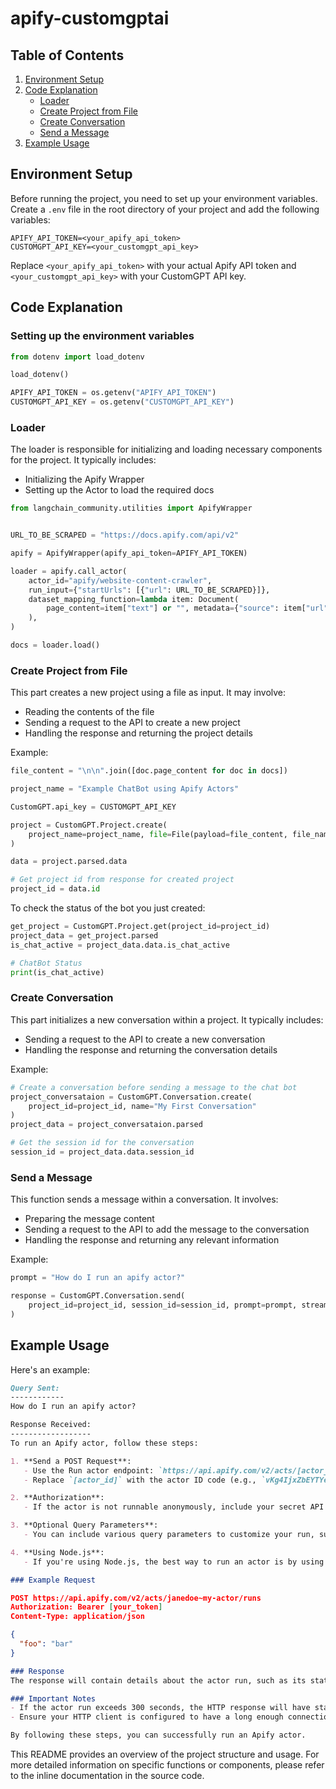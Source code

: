 # apify-customgptai

## Table of Contents
1. [Environment Setup](#environment-setup)
2. [Code Explanation](#code-explanation)
   - [Loader](#loader)
   - [Create Project from File](#create-project-from-file)
   - [Create Conversation](#create-conversation)
   - [Send a Message](#send-a-message)
3. [Example Usage](#example-usage)

## Environment Setup

Before running the project, you need to set up your environment variables. Create a `.env` file in the root directory of your project and add the following variables:

```
APIFY_API_TOKEN=<your_apify_api_token>
CUSTOMGPT_API_KEY=<your_customgpt_api_key>
```

Replace `<your_apify_api_token>` with your actual Apify API token and `<your_customgpt_api_key>` with your CustomGPT API key.

## Code Explanation

### Setting up the environment variables

```python
from dotenv import load_dotenv

load_dotenv()

APIFY_API_TOKEN = os.getenv("APIFY_API_TOKEN")
CUSTOMGPT_API_KEY = os.getenv("CUSTOMGPT_API_KEY")
```

### Loader

The loader is responsible for initializing and loading necessary components for the project. It typically includes:

- Initializing the Apify Wrapper
- Setting up the Actor to load the required docs


```python
from langchain_community.utilities import ApifyWrapper


URL_TO_BE_SCRAPED = "https://docs.apify.com/api/v2"

apify = ApifyWrapper(apify_api_token=APIFY_API_TOKEN)

loader = apify.call_actor(
    actor_id="apify/website-content-crawler",
    run_input={"startUrls": [{"url": URL_TO_BE_SCRAPED}]},
    dataset_mapping_function=lambda item: Document(
        page_content=item["text"] or "", metadata={"source": item["url"]}
    ),
)

docs = loader.load()
```

### Create Project from File

This part creates a new project using a file as input. It may involve:

- Reading the contents of the file
- Sending a request to the API to create a new project
- Handling the response and returning the project details

Example:

```python
file_content = "\n\n".join([doc.page_content for doc in docs])

project_name = "Example ChatBot using Apify Actors"

CustomGPT.api_key = CUSTOMGPT_API_KEY

project = CustomGPT.Project.create(
    project_name=project_name, file=File(payload=file_content, file_name="apify.doc")
)

data = project.parsed.data

# Get project id from response for created project
project_id = data.id
```

To check the status of the bot you just created:

```python
get_project = CustomGPT.Project.get(project_id=project_id)
project_data = get_project.parsed
is_chat_active = project_data.data.is_chat_active

# ChatBot Status
print(is_chat_active)
```

### Create Conversation

This part initializes a new conversation within a project. It typically includes:

- Sending a request to the API to create a new conversation
- Handling the response and returning the conversation details

Example:

```python
# Create a conversation before sending a message to the chat bot
project_conversataion = CustomGPT.Conversation.create(
    project_id=project_id, name="My First Conversation"
)
project_data = project_conversataion.parsed

# Get the session id for the conversation
session_id = project_data.data.session_id
```

### Send a Message

This function sends a message within a conversation. It involves:

- Preparing the message content
- Sending a request to the API to add the message to the conversation
- Handling the response and returning any relevant information

Example:

```python
prompt = "How do I run an apify actor?"

response = CustomGPT.Conversation.send(
    project_id=project_id, session_id=session_id, prompt=prompt, stream=False
)
```

## Example Usage

Here's an example:

```md
Query Sent:
------------
How do I run an apify actor?

Response Received:
------------------
To run an Apify actor, follow these steps:

1. **Send a POST Request**:
   - Use the Run actor endpoint: `https://api.apify.com/v2/acts/[actor_id]/runs`
   - Replace `[actor_id]` with the actor ID code (e.g., `vKg4IjxZbEYTYeW8T`) or its name (e.g., `janedoe~my-actor`).

2. **Authorization**:
   - If the actor is not runnable anonymously, include your secret API token in the request's Authorization header (recommended) or as a URL query parameter `?token=[your_token]` (less secure).

3. **Optional Query Parameters**:
   - You can include various query parameters to customize your run, such as `outputRecordKey`, `timeout`, and `memory`.

4. **Using Node.js**:
   - If you're using Node.js, the best way to run an actor is by using the `Apify.call()` method from the Apify SDK. This method runs the actor using the account you are logged into.

### Example Request
```
```json
POST https://api.apify.com/v2/acts/janedoe~my-actor/runs
Authorization: Bearer [your_token]
Content-Type: application/json

{
  "foo": "bar"
}
```
```md
### Response
The response will contain details about the actor run, such as its status and any output records.

### Important Notes
- If the actor run exceeds 300 seconds, the HTTP response will have status 408 (Request Timeout).
- Ensure your HTTP client is configured to have a long enough connection timeout to avoid broken connections.

By following these steps, you can successfully run an Apify actor.
```

This README provides an overview of the project structure and usage. For more detailed information on specific functions or components, please refer to the inline documentation in the source code.